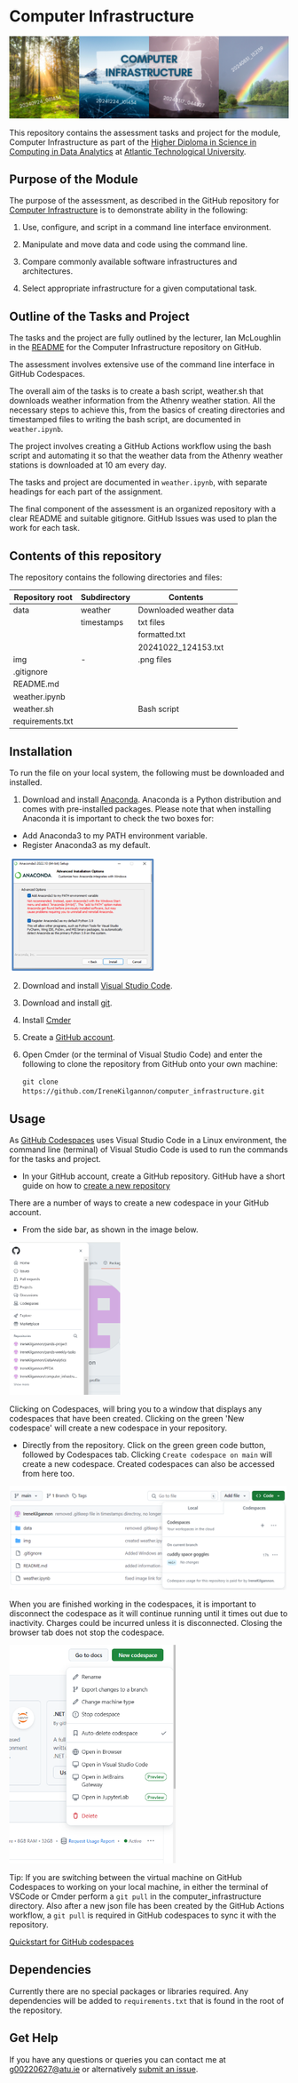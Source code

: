 # Computer Infrastructure

![Banner](img/banner.png)

This repository contains the assessment tasks and project for the module, Computer Infrastructure as part of the [Higher Diploma in Science in Computing in Data Analytics](https://www.gmit.ie/higher-diploma-in-science-in-computing-in-data-analytics) at [Atlantic Technological University](www.atu.ie).

## Purpose of the Module

The purpose of the assessment, as described in the GitHub repository for [Computer Infrastructure](https://github.com/ianmcloughlin/2425_computer_infrastructure) is to demonstrate ability in the following:

1. Use, configure, and script in a command line interface environment.

2. Manipulate and move data and code using the command line.

3. Compare commonly available software infrastructures and architectures.

4. Select appropriate infrastructure for a given computational task.

## Outline of the Tasks and Project

The tasks and the project are fully outlined by the lecturer, Ian McLoughlin in the [README](https://github.com/ianmcloughlin/2425_computer_infrastructure/blob/main/README.md) for the Computer Infrastructure repository on GitHub. 

The assessment involves extensive use of the command line interface in GitHub Codespaces. 

The overall aim of the tasks is to create a bash script, weather.sh that downloads weather information from the Athenry weather station. All the necessary steps to achieve this, from the basics of creating directories and timestamped files to writing the bash script, are documented in ``weather.ipynb``. 

The project involves creating a GitHub Actions workflow using the bash script and automating it so that the weather data from the Athenry weather stations is downloaded at 10 am every day. 

The tasks and project are documented in ``weather.ipynb``, with separate headings for each part of the assignment. 

The final component of the assessment is an organized repository with a clear README and suitable gitignore. GitHub Issues was used to plan the work for each task. 

## Contents of this repository

The repository contains the following directories and files:

|Repository root |Subdirectory |Contents |
|---|--- |--- |
|data |weather |Downloaded weather data |
| |timestamps | txt files|
| | |formatted.txt |
|||20241022_124153.txt|
|img |-|.png files|
|.gitignore | | |
|README.md | | |
|weather.ipynb | | |
|weather.sh | |Bash script |
|requirements.txt | | |

## Installation

To run the file on your local system, the following must be downloaded and installed.

1. Download and install [Anaconda](https://www.anaconda.com/download). Anaconda is a Python distribution and comes with pre-installed packages. Please note that when installing Anaconda it is important to check the two boxes for:
  * Add Anaconda3 to my PATH environment variable.
  * Register Anaconda3 as my default.
  
![Anaconda](https://github.com/IreneKilgannon/pands-project/blob/main/images/Anaconda.png)

2. Download and install [Visual Studio Code](https://code.visualstudio.com/).

3. Download and install [git](https://git-scm.com/downloads).

4. Install [Cmder](https://cmder.app/)

5. Create a [GitHub account](https://github.com). 

6. Open Cmder (or the terminal of Visual Studio Code) and enter the following to clone the repository from GitHub onto your own machine:
  
    ``git clone https://github.com/IreneKilgannon/computer_infrastructure.git``

## Usage

As [GitHub Codespaces](https://github.com/features/codespaces) uses Visual Studio Code in a Linux environment, the command line (terminal) of Visual Studio Code is used to run the commands for the tasks and project. 

* In your GitHub account, create a GitHub repository. GitHub have a short guide on how to [create a new repository](https://docs.github.com/en/repositories/creating-and-managing-repositories/quickstart-for-repositories)

There are a number of ways to create a new codespace in your GitHub account. 

* From the side bar, as shown in the image below. 

<img src="img/codespaces_a.png" alt="drawing" width="200"/>

Clicking on Codespaces, will bring you to a window that displays any codespaces that have been created. Clicking on the green 'New codespace' will create a new codespace in your repository. 

* Directly from the repository. Click on the green green code button, followed by Codespaces tab. Clicking ``Create codespace on main`` will create a new codespace. Created codespaces can also be accessed from here too.

<img src="img/codespaces.png" alt="drawing" width="500"/>

When you are finished working in the codespaces, it is important to disconnect the codespace as it will continue running until it times out due to inactivity. Charges could be incurred unless it is disconnected. Closing the browser tab does not stop the codespace.

<img src="img/stop_codespace.png" alt="drawing" width="300"/>

Tip: If you are switching between the virtual machine on GitHub Codespaces to working on your local machine, in either the terminal of VSCode or Cmder perform a ``git pull`` in the computer_infrastructure directory. Also after a new json file has been created by the GitHub Actions workflow, a ``git pull`` is required in GitHub codespaces to sync it with the repository.

[Quickstart for GitHub codespaces](https://docs.github.com/en/codespaces/getting-started/quickstart)

## Dependencies

Currently there are no special packages or libraries required. Any dependencies will be added to ``requirements.txt`` that is found in the root of the repository.

## Get Help

If you have any questions or queries you can contact me at g00220627@atu.ie or alternatively [submit an issue](https://github.com/IreneKilgannon/computer_infrastructure/issues).






